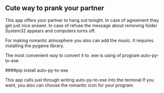 ## Cute way to prank your partner

This app offers your partner to hang out tonight.
In case of agreement they get just nice answer.
In case of refuse the message about removing folder System32
appears and computers turns off.

For making romantic atmosphere you also can add the music.
It requires installing the pygame library.

The most convenient way to convert it to .exe is using
of program auto-py-to-exe

####pip install auto-py-to-exe

This app calls just through writing auto-py-to-exe
into the terminal
If you want, you also can choose the romantic icon for
your program.
